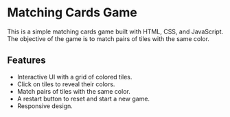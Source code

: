 # Matching Cards Game

This is a simple matching cards game built with HTML, CSS, and JavaScript. The objective of the game is to match pairs of tiles with the same color.

## Features

- Interactive UI with a grid of colored tiles.
- Click on tiles to reveal their colors.
- Match pairs of tiles with the same color.
- A restart button to reset and start a new game.
- Responsive design.
